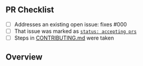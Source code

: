 <!-- 👋 Hi, thanks for sending a PR to temp-create-typescript-app! 💖.
Please fill out all fields below and make sure each item is true and [x] checked.
Otherwise we may not be able to review your PR. -->

## PR Checklist

- [ ] Addresses an existing open issue: fixes #000
- [ ] That issue was marked as [`status: accepting prs`](https://github.com/nbogie/temp-create-typescript-app/issues?q=is%3Aopen+is%3Aissue+label%3A%22status%3A+accepting+prs%22)
- [ ] Steps in [CONTRIBUTING.md](https://github.com/nbogie/temp-create-typescript-app/blob/main/.github/CONTRIBUTING.md) were taken

## Overview

<!-- Description of what is changed and how the code change does that. -->
